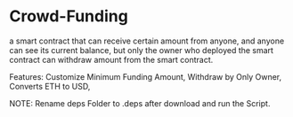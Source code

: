 # Crowd-Funding
a smart contract that can receive certain amount from anyone, and anyone can see its current balance, but only the owner who deployed the smart contract can withdraw amount from the smart contract.

Features:
Customize Minimum Funding Amount, 
Withdraw by Only Owner,
Converts ETH to USD,

NOTE: Rename deps Folder to .deps after download and run the Script.
